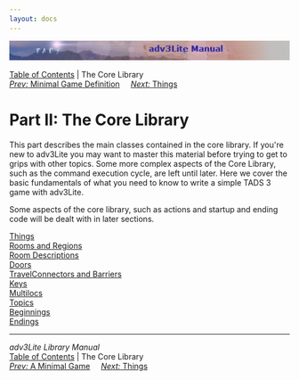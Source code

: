 ```yaml
---
layout: docs
---
```



<img src="topbar.jpg" data-border="0" />





<a href="toc.html" class="nav">Table of Contents</a> \| The Core
Library  
<span class="navnp"><a href="mingame.html" class="nav"><em>Prev:</em> Minimal Game
Definition</a>    
<a href="thing.html" class="nav"><em>Next:</em> Things</a>     </span>





# Part II: The Core Library

This part describes the main classes contained in the core library. If
you're new to adv3Lite you may want to master this material before
trying to get to grips with other topics. Some more complex aspects of
the Core Library, such as the command execution cycle, are left until
later. Here we cover the basic fundamentals of what you need to know to
write a simple TADS 3 game with adv3Lite.

Some aspects of the core library, such as actions and startup and ending
code will be dealt with in later sections.



[Things](thing.html)  
[Rooms and Regions](room.html)  
[Room Descriptions](roomdesc.html)  
[Doors](door.html)  
[TravelConnectors and Barriers](travel.html)  
[Keys](key.html)  
[Multilocs](multiloc.html)  
[Topics](topic.html)  
[Beginnings](beginning.html)  
[Endings](ending.html)  





------------------------------------------------------------------------



*adv3Lite Library Manual*  
<a href="toc.html" class="nav">Table of Contents</a> \| The Core
Library  
<span class="navnp"><a href="mingame.html" class="nav"><em>Prev:</em> A Minimal Game</a>
    <a href="thing.html" class="nav"><em>Next:</em> Things</a>    
</span>


